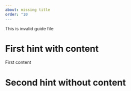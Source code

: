 ```yaml
---
about: missing title
order: "10
---
```


This is invalid guide file

# First hint with content
First content

# Second hint without content
